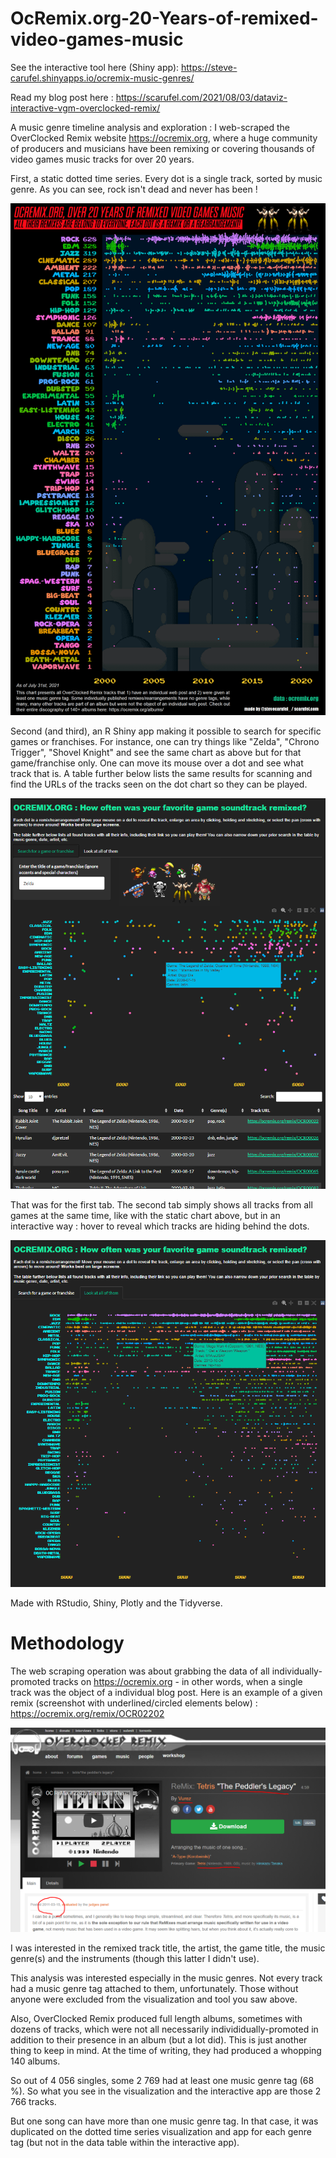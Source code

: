 # OcRemix.org-20-Years-of-remixed-video-games-music

See the interactive tool here (Shiny app): https://steve-carufel.shinyapps.io/ocremix-music-genres/

Read my blog post here : https://scarufel.com/2021/08/03/dataviz-interactive-vgm-overclocked-remix/

A music genre timeline analysis and exploration : I web-scraped the OverClocked Remix website https://ocremix.org, where a huge community of producers and musicians have been remixing or covering thousands of video games music tracks for over 20 years.

First, a static dotted time series. Every dot is a single track, sorted by music genre. As you can see, rock isn't dead and never has been !

![](https://github.com/datacarvel/OcRemix-Over-20-Years/blob/main/ocremix-over-the-years-stevecarufel-3aout.png)

Second (and third), an R Shiny app making it possible to search for specific games or franchises. For instance, one can try things like "Zelda", "Chrono Trigger", "Shovel Knight" and see the same chart as above but for that game/franchise only. One can move its mouse over a dot and see what track that is. A table further below lists the same results for scanning and find the URLs of the tracks seen on the dot chart so they can be played. 

![](https://github.com/datacarvel/OcRemix-Over-20-Years/blob/main/shiny-app-screenshot-ocremix-1.png)

That was for the first tab. The second tab simply shows all tracks from all games at the same time, like with the static chart above, but in an interactive way : hover to reveal which tracks are hiding behind the dots. 

![](https://github.com/datacarvel/OcRemix-Over-20-Years/blob/main/shiny-app-screenshot-ocremix-2.png)

Made with RStudio, Shiny, Plotly and the Tidyverse. 

# Methodology

The web scraping operation was about grabbing the data of all individually-promoted tracks on https://ocremix.org - in other words, when a single track was the object of a individual blog post. Here is an example of a given remix (screenshot with underlined/circled elements below) : https://ocremix.org/remix/OCR02202

![](https://github.com/datacarvel/OcRemix-Over-20-Years/blob/main/example.PNG)

I was interested in the remixed track title, the artist, the game title, the music genre(s) and the instruments (though this latter I didn't use). 

This analysis was interested especially in the music genres. Not every track had a music genre tag attached to them, unfortunately. Those without anyone were excluded from the visualization and tool you saw above.

Also, OverClocked Remix produced full length albums, sometimes with dozens of tracks, which were not all necessarily individidually-promoted in addition to their presence in an album (but a lot did). This is just another thing to keep in mind. At the time of writing, they had produced a whopping 140 albums. 

So out of 4 056 singles, some 2 769 had at least one music genre tag (68 %). So what you see in the visualization and the interactive app are those 2 766 tracks. 

But one song can have more than one music genre tag. In that case, it was duplicated on the dotted time series visualization and app for each genre tag (but not in the data table within the interactive app). 
